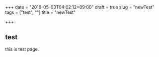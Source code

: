 +++
date = "2016-05-03T04:02:12+09:00"
draft = true
slug = "newTest"
tags = ["test", ""]
title = "newTest"

+++


## test

this is test page.
